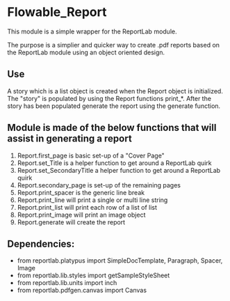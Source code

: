 # Flowable_Report

This module is a simple wrapper for the ReportLab module.

The purpose is a simplier and quicker way to create .pdf reports based on the ReportLab
module using an object oriented design. 

## Use
A story which is a list object is created when the Report object
is initialized. The "story" is populated by using the Report functions print_*. 
After the story has been populated generate the report using the generate function.

## Module is made of the below functions that will assist in generating a report
1. Report.first_page is basic set-up of a "Cover Page"
2. Report.set_Title is a helper function to get around a ReportLab quirk
3. Report.set_SecondaryTitle a helper function to get around a ReportLab quirk
4. Report.secondary_page is set-up of the remaining pages
5. Report.print_spacer is the generic line break
6. Report.print_line will print a single or multi line string
7. Report.print_list will print each row of a list of list
8. Report.print_image will print an image object
9. Report.generate will create the report

## Dependencies:
* from reportlab.platypus import SimpleDocTemplate, Paragraph, Spacer, Image
* from reportlab.lib.styles import getSampleStyleSheet
* from reportlab.lib.units import inch
* from reportlab.pdfgen.canvas import Canvas
